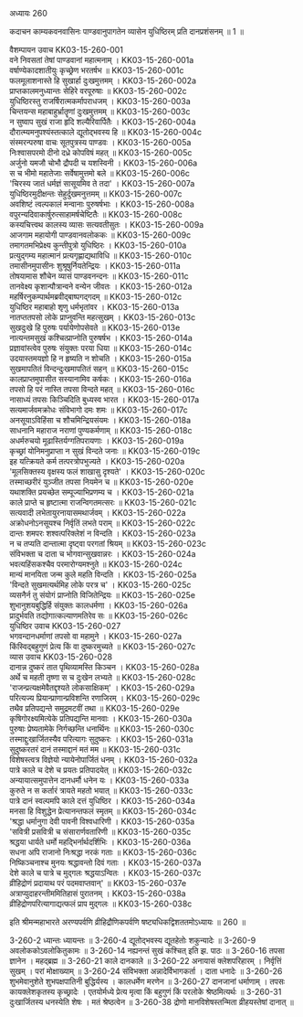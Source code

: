 अध्यायः 260

कदाचन काम्यकवनवासिनः पाण्डवानुपागतेन व्यासेन युधिष्ठिरम् प्रति दानप्रशंसनम् ॥ 1 ॥

वैशम्पायन उवाच 	KK03-15-260-001  
वने निवसतां तेषां पाण्डवानां महात्मनाम् ।	KK03-15-260-001a  
वर्षाण्येकादशातीयुः कृच्छ्रेण भरतर्षभ ॥	KK03-15-260-001c  
फलमूलाशनास्ते हि सुखार्हा दुःखमुत्तमम् ।	KK03-15-260-002a  
प्राप्तकालमनुध्यान्तः सेहिरे वरपूरुषाः ॥	KK03-15-260-002c  
युधिष्ठिरस्तु राजर्षिरात्मकर्मापराधजम् ।	KK03-15-260-003a  
चिन्तयन्स महाबाहुर्भ्रातॄणां दुःखमुत्तमम् ॥	KK03-15-260-003c  
न सुष्वाप सुखं राजा हृदि शल्यैरिवार्पितैः ।	KK03-15-260-004a  
दौरात्म्यमनुपश्यंस्तत्काले द्यूतोद्भवस्य हि ॥	KK03-15-260-004c  
संस्मरन्परुषा वाचः सूतपुत्रस्य पाण्डवः ।	KK03-15-260-005a  
निःश्वासपरमो दीनो दध्रे कोपविषं महत् ॥	KK03-15-260-005c  
अर्जुनो यमजौ चोभौ द्रौपदी च यशस्विनी ।	KK03-15-260-006a  
स च भीमो महातेजाः सर्वेषामुत्तमो बले ॥	KK03-15-260-006c  
\'चिरस्य जातं धर्मज्ञं सासूयमिव ते तदा\' ।	KK03-15-260-007a  
युधिष्ठिरमुदीक्षन्तः सेहुर्दुखमनुत्तमम् ॥	KK03-15-260-007c  
अवशिष्टं त्वल्पकालं मन्वानाः पुरुषर्षभाः ।	KK03-15-260-008a  
वपुरन्यदिवाकार्षुरुत्साहामर्षचेष्टितैः ॥	KK03-15-260-008c  
कस्यचित्त्वथ कालस्य व्यासः सत्यवतीसुतः ।	KK03-15-260-009a  
आजगाम महायोगी पाण्डवानवलोककः ॥	KK03-15-260-009c  
तमागतमभिप्रेक्ष्य कुन्तीपुत्रो युधिष्ठिरः ।	KK03-15-260-010a  
प्रत्युद्गम्य महात्मानं प्रत्यगृह्णाद्यथाविधि ॥	KK03-15-260-010c  
तमासीनमुपासीनः शुश्रूषुर्नियतेन्द्रियः ।	KK03-15-260-011a  
तोषयामास शौचेन व्यासं पाण्डवनन्दनः ॥	KK03-15-260-011c  
तानवेक्ष्य कृशान्पौत्रान्वने वन्येन जीवतः ।	KK03-15-260-012a  
महर्षिरनुकम्पार्थमब्रवीद्बाष्पगद्गदम् ॥	KK03-15-260-012c  
युधिष्ठिर महाबाहो शृणु धर्मभृतांवर ।	KK03-15-260-013a  
नातप्ततपसो लोके प्राप्नुवन्ति महत्सुखम् ।	KK03-15-260-013c  
सुखदुःखे हि पुरुषः पर्यायेणोपसेवते ॥	KK03-15-260-013e  
नात्यन्तमसुखं कश्चित्प्राप्नोति पुरुषर्षभ ।	KK03-15-260-014a  
प्रज्ञावांस्त्वेव पुरुषः संयुक्तः परया धिया ॥	KK03-15-260-014c  
उदयास्तमयज्ञो हि न हृष्यति न शोचति ।	KK03-15-260-015a  
सुखमापतितं विन्दन्दुःखमापतितं सहन् ॥	KK03-15-260-015c  
कालप्राप्तमुपासीत सस्यानामिव कर्षकः ।	KK03-15-260-016a  
तपसो हि परं नास्ति तपसा विन्दते महत् ॥	KK03-15-260-016c  
नासाध्यं तपसः किञ्चिदिति बुध्यस्व भारत ।	KK03-15-260-017a  
सत्यमार्जवमक्रोधः संविभागो दमः शमः ॥	KK03-15-260-017c  
अनसूयाऽविहिंसा च शौचमिन्द्रियसंयमः ।	KK03-15-260-018a  
साधनानि महाराज नराणां पुण्यकर्मणाम् ॥	KK03-15-260-018c  
अधर्मरुचयो मूढास्तिर्यग्गतिपरायणाः ।	KK03-15-260-019a  
कृच्छ्रां योनिमनुप्राप्ता न सुखं विन्दते जनाः ॥	KK03-15-260-019c  
इह यत्क्रियते कर्म तत्परत्रोपभुज्यते ।	KK03-15-260-020a  
\'मूलसिक्तस्य वृक्षस्य फलं शाखासु दृश्यते\' ।	KK03-15-260-020c  
तस्माच्छरीरं युञ्जीत तपसा नियमेन च ॥	KK03-15-260-020e  
यथाशक्ति प्रयच्छेत सम्पूज्याभिप्रणम्य च ।	KK03-15-260-021a  
काले प्राप्ते च हृष्टात्मा राजन्विगतमत्सरः ॥	KK03-15-260-021c  
सत्यवादी लभेतायुरनायासमथार्जवम् ।	KK03-15-260-022a  
अक्रोधनोऽनसूयश्च निर्वृतिं लभते पराम् ॥	KK03-15-260-022c  
दान्तः शमपरः शश्वत्परिक्लेशं न विन्दति ।	KK03-15-260-023a  
न च तप्यति दान्तात्मा दृष्ट्वा परगतां श्रियम् ॥	KK03-15-260-023c  
संविभक्ता च दाता च भोगवान्सुखवान्नरः ।	KK03-15-260-024a  
भवत्यहिंसकश्चैव परमारोग्यमश्नुते ॥	KK03-15-260-024c  
मान्यं मानयिता जन्म कुले महति विन्दति ।	KK03-15-260-025a  
\'विन्दते सुखमत्यर्थमिह लोके परत्र च\' ।	KK03-15-260-025c  
व्यसनैर्न तु संयोगं प्राप्नोति विजितेन्द्रियः ॥	KK03-15-260-025e  
शुभानुशयबुद्धिर्हि संयुक्तः कालधर्मणा ।	KK03-15-260-026a  
प्रादुर्भवति तद्योगात्कल्याणमतिरेव सः ॥	KK03-15-260-026c  
युधिष्ठिर उवाच 	KK03-15-260-027  
भगवन्दानधर्माणां तपसो वा महामुने ।	KK03-15-260-027a  
किंस्विद्बहुगुणं प्रेत्य किं वा दुष्करमुच्यते ॥	KK03-15-260-027c  
व्यास उवाच 	KK03-15-260-028  
दानान्न दुष्करं तात पृथिव्यामस्ति किञ्चन ।	KK03-15-260-028a  
अर्थे च महती तृष्णा स च दुःखेन लभ्यते ॥	KK03-15-260-028c  
\'राजन्प्रत्यक्षमेवैतद्दृश्यते लोकसाक्षिकम्\' ।	KK03-15-260-029a  
परित्यज्य प्रियान्प्राणान्प्रविशन्ति रणाजिरम् ।	KK03-15-260-029c  
तथैव प्रतिपद्यन्ते समुद्रमटवीं तथा ॥	KK03-15-260-029e  
कृषिगोरक्ष्यमित्येके प्रतिपद्यन्ति मानवाः ।	KK03-15-260-030a  
पुरुषाः प्रेष्यतामेके निर्गच्छन्ति धनार्थिनः ॥	KK03-15-260-030c  
तस्माद्दुःखार्जितस्यैव परित्यागः सुदुष्करः ।	KK03-15-260-031a  
सुदुष्करतरं दानं तस्माद्दानं मतं मम ॥	KK03-15-260-031c  
विशेषस्त्वत्र विज्ञेयो न्यायेनोपार्जितं धनम् ।	KK03-15-260-032a  
पात्रे काले च देशे च प्रयतः प्रतिपादयेत् ॥	KK03-15-260-032c  
अन्यायात्समुपात्तेन दानधर्मौ धनेन यः ।	KK03-15-260-033a  
कुरुते न स कर्तारं त्रायते महतो भयात् ॥	KK03-15-260-033c  
पात्रे दानं स्वल्पमपि काले दत्तं युधिष्ठिर ।	KK03-15-260-034a  
मनसा हि विशुद्धेन प्रेत्यानन्तफलं स्मृतम् ॥	KK03-15-260-034c  
\'श्रद्धा धर्मानुगा देवी पावनी विश्वधारिणी ।	KK03-15-260-035a  
\'सवित्री प्रसवित्री च संसारार्णवतारिणी ॥	KK03-15-260-035c  
श्रद्धया धार्यते धर्मो महद्भिर्नार्थदर्शिभिः ।	KK03-15-260-036a  
सधना अपि राजानो निःश्रद्धा नरकं गताः ॥	KK03-15-260-036c  
निष्किञ्चनाश्च मुनयः श्रद्धावन्तो दिवं गताः ।	KK03-15-260-037a  
देशे काले च पात्रे च मुद्गलः श्रद्धयाऽन्वितः ।	KK03-15-260-037c  
व्रीहिद्रोणं प्रदायाथ परं पदमवाप्तवान्\' ॥	KK03-15-260-037e  
अत्राप्युदाहरन्तीममितिहासं पुरातनम् ।	KK03-15-260-038a  
व्रीहिद्रोणपरित्यागाद्यत्फलं प्राप मुद्गलः ॥	KK03-15-260-038c  

इति श्रीमन्महाभारते अरण्यपर्वणि व्रीहिद्रौणिकपर्वणि षष्ट्यधिकद्विशततमोऽध्यायः ॥ 260 ॥

3-260-2 ध्यान्तः ध्यायन्तः ॥ 3-260-4 द्यूतोद्भवस्य द्यूतहेतोः शकुन्यादेः ॥ 3-260-9 अवलोककोऽवलोकितुकामः ॥ 3-260-14 नह्यनन्तं सुखं कश्चित् इति झ. पाठः ॥ 3-260-16 तपसा ज्ञानेन । महद्ब्रह्म ॥ 3-260-21 काले दानकाले ॥ 3-260-22 अनायासं क्लेशपरिहारम् । निर्वृत्तिं सुखम् । परां मोक्षाख्याम् ॥ 3-260-24 संविभक्ता अन्नादेर्विभागकर्ता । दाता धनादेः ॥ 3-260-26 शुभमेवानुशेते शुभपक्षपातिनी बुद्धिर्यस्य । कालधर्मेण मरणेन ॥ 3-260-27 दानजानां धर्माणाम् । तपसः कायक्लेशकृतस्य कृच्छ्रादेः । एतयोर्मध्ये प्रेत्य मृत्वा किं बहुगुणं किं परलोके श्रेष्ठमित्यर्थः ॥ 3-260-31 दुःखार्जितस्य धनस्येति शेषः । मतं श्रेष्ठत्वेन ॥ 3-260-38 द्रोणो मानविशेषस्तन्मिता व्रीहयस्तेषां दानात् ॥
